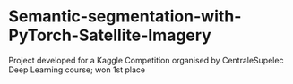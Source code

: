# Semantic-segmentation-with-PyTorch-Satellite-Imagery
Project developed for a Kaggle Competition organised by CentraleSupelec Deep Learning course; won 1st place
